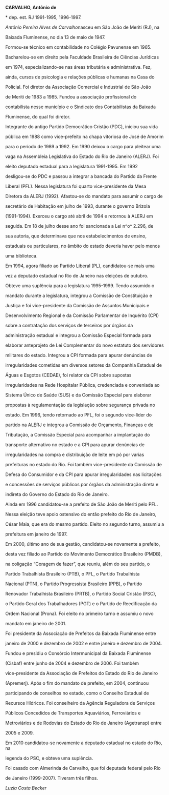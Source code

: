 **CARVALHO, Antônio de**



\* dep. est. RJ 1991-1995, 1996-1997.



*Antônio Pereira Alves de Carvalho*nasceu em São João de Meriti (RJ), na

Baixada Fluminense, no dia 13 de maio de 1947.



Formou-se técnico em contabilidade no Colégio Pavunense em 1965.

Bacharelou-se em direito pela Faculdade Brasileira de Ciências Jurídicas

em 1974, especializando-se nas áreas tributária e administrativa. Fez,

ainda, cursos de psicologia e relações públicas e humanas na Casa do

Policial. Foi diretor da Associação Comercial e Industrial de São João

de Meriti de 1983 a 1985. Fundou a associação profissional do

contabilista nesse município e o Sindicato dos Contabilistas da Baixada

Fluminense, do qual foi diretor.



Integrante do antigo Partido Democrático Cristão (PDC), iniciou sua vida

pública em 1988 como vice-prefeito na chapa vitoriosa de José de Amorim

para o período de 1989 a 1992. Em 1990 deixou o cargo para pleitear uma

vaga na Assembleia Legislativa do Estado do Rio de Janeiro (ALERJ). Foi

eleito deputado estadual para a legislatura 1991-1995. Em 1992

desligou-se do PDC e passou a integrar a bancada do Partido da Frente

Liberal (PFL). Nessa legislatura foi quarto vice-presidente da Mesa

Diretora da ALERJ (1992). Afastou-se do mandato para assumir o cargo de

secretário de Habitação em julho de 1993, durante o governo Brizola

(1991-1994). Exerceu o cargo até abril de 1994 e retornou à ALERJ em

seguida. Em 18 de julho desse ano foi sancionada a Lei n^o^ 2.296, de

sua autoria, que determinava que nos estabelecimentos de ensino,

estaduais ou particulares, no âmbito do estado deveria haver pelo menos

uma biblioteca.



Em 1994, agora filiado ao Partido Liberal (PL), candidatou-se mais uma

vez a deputado estadual no Rio de Janeiro nas eleições de outubro.

Obteve uma suplência para a legislatura 1995-1999. Tendo assumido o

mandato durante a legislatura, integrou a Comissão de Constituição e

Justiça e foi vice-presidente da Comissão de Assuntos Municipais e

Desenvolvimento Regional e da Comissão Parlamentar de Inquérito (CPI)

sobre a contratação dos serviços de terceiros por órgãos da

administração estadual e integrou a Comissão Especial formada para

elaborar anteprojeto de Lei Complementar do novo estatuto dos servidores

militares do estado. Integrou a CPI formada para apurar denúncias de

irregularidades cometidas em diversos setores da Companhia Estadual de

Águas e Esgotos (CEDAE), foi relator da CPI sobre supostas

irregularidades na Rede Hospitalar Pública, credenciada e conveniada ao

Sistema Único de Saúde (SUS) e da Comissão Especial para elaborar

propostas à regulamentação da legislação sobre segurança privada no

estado. Em 1996, tendo retornado ao PFL, foi o segundo vice-líder do

partido na ALERJ e integrou a Comissão de Orçamento, Finanças e de

Tributação, a Comissão Especial para acompanhar a implantação do

transporte alternativo no estado e a CPI para apurar denúncias de

irregularidades na compra e distribuição de leite em pó por varias

prefeituras no estado do Rio. Foi também vice-presidente da Comissão de

Defesa do Consumidor e da CPI para apurar irregularidades nas licitações

e concessões de serviços públicos por órgãos da administração direta e

indireta do Governo do Estado do Rio de Janeiro.



Ainda em 1996 candidatou-se a prefeito de São João de Meriti pelo PFL.

Nessa eleição teve apoio ostensivo do então prefeito do Rio de Janeiro,

César Maia, que era do mesmo partido. Eleito no segundo turno, assumiu a

prefeitura em janeiro de 1997.



Em 2000, último ano de sua gestão, candidatou-se novamente a prefeito,

desta vez filiado ao Partido do Movimento Democrático Brasileiro (PMDB),

na coligação “Coragem de fazer”, que reuniu, além do seu partido, o

Partido Trabalhista Brasileiro (PTB), o PFL, o Partido Trabalhista

Nacional (PTN), o Partido Progressista Brasileiro (PPB), o Partido

Renovador Trabalhista Brasileiro (PRTB), o Partido Social Cristão (PSC),

o Partido Geral dos Trabalhadores (PGT) e o Partido de Reedificação da

Ordem Nacional (Prona). Foi eleito no primeiro turno e assumiu o novo

mandato em janeiro de 2001.



Foi presidente da Associação de Prefeitos da Baixada Fluminense entre

janeiro de 2000 e dezembro de 2002 e entre janeiro e dezembro de 2004.

Fundou e presidiu o Consórcio Intermunicipal da Baixada Fluminense

(Cisbaf) entre junho de 2004 e dezembro de 2006. Foi também

vice-presidente da Associação de Prefeitos do Estado do Rio de Janeiro

(Apremerj). Após o fim do mandato de prefeito, em 2004, continuou

participando de conselhos no estado, como o Conselho Estadual de

Recursos Hídricos. Foi conselheiro da Agência Reguladora de Serviços

Públicos Concedidos de Transportes Aquaviários, Ferroviários e

Metroviários e de Rodovias do Estado do Rio de Janeiro (Agetransp) entre

2005 e 2009.



Em 2010 candidatou-se novamente a deputado estadual no estado do Rio, na

legenda do PSC, e obteve uma suplência.



Foi casado com Almerinda de Carvalho, que foi deputada federal pelo Rio

de Janeiro (1999-2007). Tiveram três filhos.



*Luzia Costa Becker*



